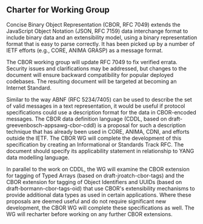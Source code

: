 ## Charter for Working Group

Concise Binary Object Representation (CBOR, RFC 7049) extends the
JavaScript Object Notation (JSON, RFC 7159) data interchange format to
include binary data and an extensibility model, using a binary
representation format that is easy to parse correctly. It has been
picked up by a number of IETF efforts (e.g., CORE, ANIMA GRASP) as a
message format.

The CBOR working group will update RFC 7049 to fix verified errata.
Security issues and clarifications may be addressed, but changes to the
document will ensure backward compatibility for popular deployed
codebases. The resulting document will be targeted at becoming an
Internet Standard.

Similar to the way ABNF (RFC 5234/7405) can be used to describe the set
of valid messages in a text representation, it would be useful if
protocol specifications could use a description format for the data in
CBOR-encoded messages. The CBOR data definition language (CDDL, based on
draft-greevenbosch-appsawg-cbor-cddl) is a proposal for such a
description technique that has already been used in CORE, ANIMA, CDNI,
and efforts outside the IETF. The CBOR WG will complete the development
of this specification by creating an Informational or Standards Track
RFC. The document should specify its applicability statement in
relationship to YANG data modelling language.

In parallel to the work on CDDL, the WG will examine the CBOR extension
for tagging of Typed Arrays (based on draft-jroatch-cbor-tags) and the
CBOR extension for tagging of Object Identifiers and UUIDs (based on
draft-bormann-cbor-tags-oid) that use CBOR's extensibility mechanisms to
provide additional data types as used in certain applications. Where
these proposals are deemed useful and do not require significant new
development, the CBOR WG will complete these specifications as well. The
WG will recharter before working on any further CBOR extensions.

